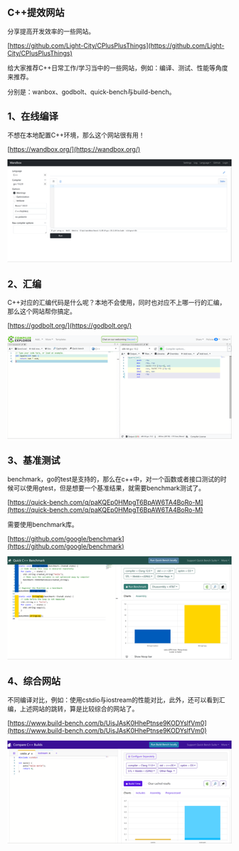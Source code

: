 ## C++提效网站
分享提高开发效率的一些网站。

[https://github.com/Light-City/CPlusPlusThings](https://github.com/Light-City/CPlusPlusThings)

给大家推荐C++日常工作/学习当中的一些网站，例如：编译、测试、性能等角度来推荐。

分别是：wanbox、godbolt、quick-bench与build-bench。


## 1、在线编译
不想在本地配置C++环境，那么这个网站很有用！

[https://wandbox.org/](https://wandbox.org/)

![image.png](./img/1701147273527-3a32127c-474d-48b1-bbdd-f0a852f7042b.png)



## 2、汇编
C++对应的汇编代码是什么呢？本地不会使用，同时也对应不上哪一行的汇编，那么这个网站帮你搞定。

[https://godbolt.org/](https://godbolt.org/)

![image.png](./img/1701147311571-4642171f-2aad-44bc-b305-38840b7794e3.png)



## 3、基准测试

benchmark，go的test是支持的，那么在c++中，对一个函数或者接口测试的时候可以使用gtest，但是想要一个基准结果，就需要benchmark测试了。

[https://quick-bench.com/q/paKQEp0HMpgT6BpAW6TA4BoRo-M](https://quick-bench.com/q/paKQEp0HMpgT6BpAW6TA4BoRo-M)

需要使用benchmark库。

[https://github.com/google/benchmark](https://github.com/google/benchmark)

![image.png](./img/1701147375770-0ef1ada4-1e41-4664-b7b1-cd6a22d37886.png)



## 4、综合网站

不同编译对比，例如：使用cstdio与iostream的性能对比，此外，还可以看到汇编，上述网站的跳转，算是比较综合的网站了。

[https://www.build-bench.com/b/UisJAsK0HhePtnse9KODYslfVm0](https://www.build-bench.com/b/UisJAsK0HhePtnse9KODYslfVm0)

![image.png](./img/1701147471951-10294c7a-7887-4584-87e2-99fd72ade598.png)
